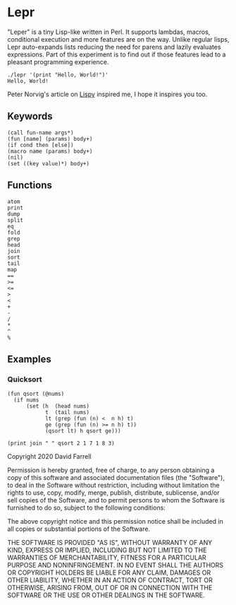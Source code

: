Lepr
====
"Leper" is a tiny Lisp-like written in Perl. It supports lambdas, macros, conditional execution and more features are on the way. Unlike regular lisps, Lepr auto-expands lists reducing the need for parens and lazily evaluates expressions. Part of this experiment is to find out if those features lead to a pleasant programming experience.

    ./lepr '(print "Hello, World!")'
    Hello, World!

Peter Norvig's article on [Lispy](https://norvig.com/lispy.html) inspired me, I hope it inspires you too.

Keywords
--------
    (call fun-name args*)
    (fun [name] (params) body+)
    (if cond then [else])
    (macro name (params) body+)
    (nil)
    (set ((key value)*) body+)

Functions
---------
    atom
    print
    dump
    split
    eq
    fold
    grep
    head
    join
    sort
    tail
    map
    ==
    >=
    <=
    >
    <
    +
    -
    /
    *
    ^
    %

Examples
--------
### Quicksort

    (fun qsort (@nums)
      (if nums
          (set (h  (head nums)
                t  (tail nums)
                lt (grep (fun (n) <  n h) t)
                ge (grep (fun (n) >= n h) t))
                (qsort lt) h qsort ge)))

    (print join " " qsort 2 1 7 1 8 3)

Copyright 2020 David Farrell

Permission is hereby granted, free of charge, to any person obtaining a copy of this software and associated documentation files (the "Software"), to deal in the Software without restriction, including without limitation the rights to use, copy, modify, merge, publish, distribute, sublicense, and/or sell copies of the Software, and to permit persons to whom the Software is furnished to do so, subject to the following conditions:

The above copyright notice and this permission notice shall be included in all copies or substantial portions of the Software.

THE SOFTWARE IS PROVIDED "AS IS", WITHOUT WARRANTY OF ANY KIND, EXPRESS OR IMPLIED, INCLUDING BUT NOT LIMITED TO THE WARRANTIES OF MERCHANTABILITY, FITNESS FOR A PARTICULAR PURPOSE AND NONINFRINGEMENT. IN NO EVENT SHALL THE AUTHORS OR COPYRIGHT HOLDERS BE LIABLE FOR ANY CLAIM, DAMAGES OR OTHER LIABILITY, WHETHER IN AN ACTION OF CONTRACT, TORT OR OTHERWISE, ARISING FROM, OUT OF OR IN CONNECTION WITH THE SOFTWARE OR THE USE OR OTHER DEALINGS IN THE SOFTWARE.
